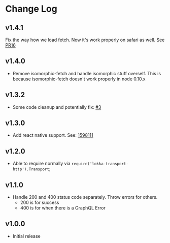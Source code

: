 # Change Log

## v1.4.1

Fix the way how we load fetch. Now it's work properly on safari as well. See [PR16](https://github.com/kadirahq/lokka-transport-http/pull/16)

## v1.4.0

* Remove isomorphic-fetch and handle isomorphic stuff overself. This is because isomorphic-fetch doesn't work properly in node 0.10.x

## v1.3.2

* Some code cleanup and potentially fix: [#3](https://github.com/kadirahq/lokka-transport-http/issues/3)

## v1.3.0
* Add react native support. See: [1598111](https://github.com/kadirahq/lokka-transport-http/tree/15981118287d7f72ba019937f3c0fbd0af11d98b)

## v1.2.0

* Able to require normally via `require('lokka-transport-http').Transport`;

## v1.1.0

* Handle 200 and 400 status code separately. Throw errors for others.
  * 200 is for success
  * 400 is for when there is a GraphQL Error

## v1.0.0

* Initial release
